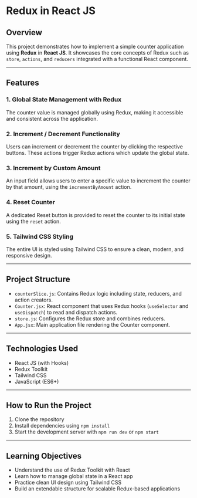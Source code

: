 
# Redux in React JS

## Overview

This project demonstrates how to implement a simple counter application using **Redux** in **React JS**. It showcases the core concepts of Redux such as `store`, `actions`, and `reducers` integrated with a functional React component.

---

## Features

### 1. Global State Management with Redux

The counter value is managed globally using Redux, making it accessible and consistent across the application.

### 2. Increment / Decrement Functionality

Users can increment or decrement the counter by clicking the respective buttons. These actions trigger Redux actions which update the global state.

### 3. Increment by Custom Amount

An input field allows users to enter a specific value to increment the counter by that amount, using the `incrementByAmount` action.

### 4. Reset Counter

A dedicated Reset button is provided to reset the counter to its initial state using the `reset` action.

### 5. Tailwind CSS Styling

The entire UI is styled using Tailwind CSS to ensure a clean, modern, and responsive design.

---

## Project Structure

* `counterSlice.js`: Contains Redux logic including state, reducers, and action creators.
* `Counter.jsx`: React component that uses Redux hooks (`useSelector` and `useDispatch`) to read and dispatch actions.
* `store.js`: Configures the Redux store and combines reducers.
* `App.jsx`: Main application file rendering the Counter component.

---

## Technologies Used

* React JS (with Hooks)
* Redux Toolkit
* Tailwind CSS
* JavaScript (ES6+)

---

## How to Run the Project

1. Clone the repository
2. Install dependencies using `npm install`
3. Start the development server with `npm run dev` or `npm start`


---

## Learning Objectives

* Understand the use of Redux Toolkit with React
* Learn how to manage global state in a React app
* Practice clean UI design using Tailwind CSS
* Build an extendable structure for scalable Redux-based applications

